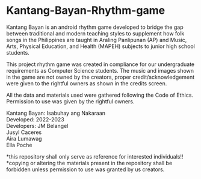 # Kantang-Bayan-Rhythm-game
Kantang Bayan is an android rhythm game developed to bridge the gap between traditional and modern teaching styles to supplement how folk songs in the Philippines are taught in Araling Panlipunan (AP) and Music, Arts, Physical Education, and Health (MAPEH) subjects to junior high school students. 

This project rhythm game was created in compliance for our undergraduate requirements as Computer Science students.
The music and images shown in the game are not owned by the creators, proper credit/acknowledgement were given to the rightful owners as shown in the credits screen.

All the data and materials used were gathered following the Code of Ethics. Permission to use was given by the rightful owners.

Kantang Bayan: Isabuhay ang Nakaraan  
Developed: 2022-2023  
Developers:
JM Belangel  
Jusyl Caceres  
Aira Lumawag   
Ella Poche  

*this repository shall only serve as reference for interested individuals!!
*copying or altering the materials present in the repository shall be forbidden unless permission to use was granted by us creators.

